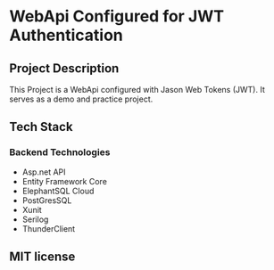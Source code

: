 # WebApi Configured for JWT Authentication
## Project Description
This Project is a WebApi configured with Jason Web Tokens (JWT). It serves as a demo and practice project. 
## Tech Stack
### Backend Technologies
- Asp.net API
- Entity Framework Core
- ElephantSQL Cloud
- PostGresSQL
- Xunit
- Serilog
- ThunderClient
## MIT license
